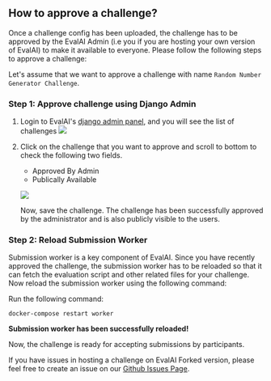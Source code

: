 ## How to approve a challenge?

Once a challenge config has been uploaded, the challenge has to be approved by the EvalAI Admin (i.e you if you are hosting your own version of EvalAI) to make it available to everyone. Please follow the following steps to approve a challenge:

Let's assume that we want to approve a challenge with name `Random Number Generator Challenge`.

### Step 1: Approve challenge using Django Admin

1. Login to EvalAI's [django admin panel](http://localhost:8000/admin/challenges/challenge/), and you will see the list of challenges
    ![](https://i.imgur.com/FRi5ofa.png)

2. Click on the challenge that you want to approve and scroll to bottom to check the following two fields.
    * Approved By Admin
    * Publically Available

    ![](https://i.imgur.com/l7fQrxX.png)

    Now, save the challenge. The challenge has been successfully approved by the administrator and is also publicly visible to the users.

### Step 2: Reload Submission Worker

Submission worker is a key component of EvalAI. Since you have recently approved the challenge, the submission worker has to be reloaded so that it can fetch the evaluation script and other related files for your challenge. Now reload the submission worker using the following command:

Run the following command:

    docker-compose restart worker 

**Submission worker has been successfully reloaded!**

Now, the challenge is ready for accepting submissions by participants.

If you have issues in hosting a challenge on EvalAI Forked version, please feel free to create an issue on our [Github Issues Page](https://github.com/Cloud-CV/EvalAI/issues/new).

